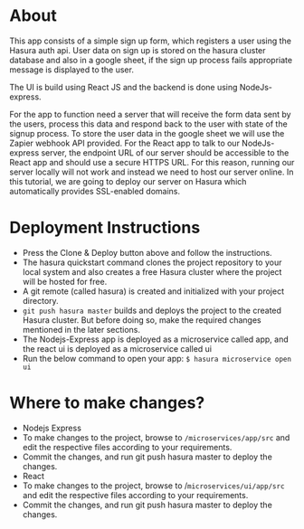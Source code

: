 ﻿# About

This app consists of a simple sign up form, which registers a user using the Hasura auth api. User data on sign up is stored on the hasura cluster database and also in a google sheet, if the sign up process fails appropriate message is displayed to the user.

The UI is build using React JS and the backend is done using NodeJs-express.

For the app to function need a server that will receive the form data sent by the users, process this data and respond back to the user with state of the signup process. To store the user data in the google sheet we will use the Zapier webhook API provided. For the React app to talk to our NodeJs-express server, the endpoint URL of our server should be accessible to the React app and should use a secure HTTPS URL. For this reason, running our server locally will not work and instead we need to host our server online. In this tutorial, we are going to deploy our server on Hasura which automatically provides SSL-enabled domains.

# Deployment Instructions

* Press the Clone & Deploy button above and follow the instructions.
* The hasura quickstart command clones the project repository to your local system and also creates a free Hasura cluster where the project will be hosted for free.
* A git remote (called hasura) is created and initialized with your project directory.
* `git push hasura master` builds and deploys the project to the created Hasura cluster. But before doing so, make the required changes mentioned in the later sections.
* The Nodejs-Express app is deployed as a microservice called app, and the react ui is deployed as a microservice called ui
* Run the below command to open your app:
`$ hasura microservice open ui`

# Where to make changes?

* Nodejs Express
 * To make changes to the project, browse to `/microservices/app/src` and edit the respective files according to your requirements.
 * Commit the changes, and run git push hasura master to deploy the changes.
* React
 * To make changes to the project, browse to /`microservices/ui/app/src` and edit the respective files according to your requirements.
 * Commit the changes, and run git push hasura master to deploy the changes.
